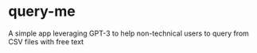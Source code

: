 # query-me
A simple app leveraging GPT-3 to help non-technical users to query from CSV files with free text
